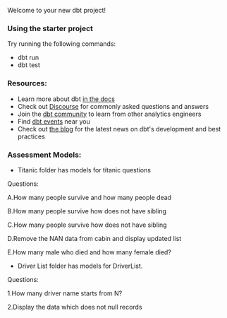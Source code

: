 Welcome to your new dbt project!

### Using the starter project

Try running the following commands:
- dbt run
- dbt test


### Resources:
- Learn more about dbt [in the docs](https://docs.getdbt.com/docs/introduction)
- Check out [Discourse](https://discourse.getdbt.com/) for commonly asked questions and answers
- Join the [dbt community](http://community.getbdt.com/) to learn from other analytics engineers
- Find [dbt events](https://events.getdbt.com) near you
- Check out [the blog](https://blog.getdbt.com/) for the latest news on dbt's development and best practices



### Assessment Models:
 - Titanic folder has models for titanic questions

  Questions:

A.How many people survive and how many people dead

B.How many people survive how does not have sibling

C.How many people survive how does not have sibling

D.Remove the NAN data from cabin and display updated list

E.How many male who died and how many female died?


 - Driver List folder has models for DriverList.
 
 Questions:

1.How many driver name starts from N?

2.Display the data which does not null records
